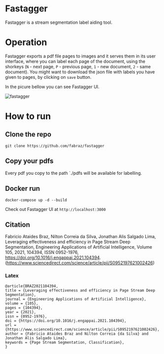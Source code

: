 # Fastagger

Fastagger is a stream segmentation label aiding tool. 

# Operation

Fastagger exports a pdf file pages to images and it serves them in its user interface, where you can label each page of the document, using the shorkeys (`N` - next page, `P` - previous page, `1` - new document, `2` - same document). You might want to download the json file with labels you have given to pages, by clicking on `save` button. 

In the picure bellow you can see Fastagger UI.

![fastagger](https://user-images.githubusercontent.com/674987/140752742-f706f50d-7cbe-4710-972a-988320cf0907.png)

# How to run

## Clone the repo

```shell
git clone https://github.com/fabraz/fastagger
```

## Copy your pdfs
Every pdf you copy to the path `./pdfs will be available for labelling.

## Docker run

```shell
docker-compose up -d --build
```

Check out Fastagger UI at `http://localhost:3000`

## Citation

Fabricio Ataides Braz, Nilton Correia da Silva, Jonathan Alis Salgado Lima,
Leveraging effectiveness and efficiency in Page Stream Deep Segmentation,
Engineering Applications of Artificial Intelligence,
Volume 105,
2021,
104394,
ISSN 0952-1976,
https://doi.org/10.1016/j.engappai.2021.104394.
(https://www.sciencedirect.com/science/article/pii/S0952197621002426)

### Latex

    @article{BRAZ2021104394,
    title = {Leveraging effectiveness and efficiency in Page Stream Deep Segmentation},
    journal = {Engineering Applications of Artificial Intelligence},
    volume = {105},
    pages = {104394},
    year = {2021},
    issn = {0952-1976},
    doi = {https://doi.org/10.1016/j.engappai.2021.104394},
    url = {https://www.sciencedirect.com/science/article/pii/S0952197621002426},
    author = {Fabricio Ataides Braz and Nilton Correia {da Silva} and Jonathan Alis Salgado Lima},
    keywords = {Page Stream Segmentation, Classification},    
    }


